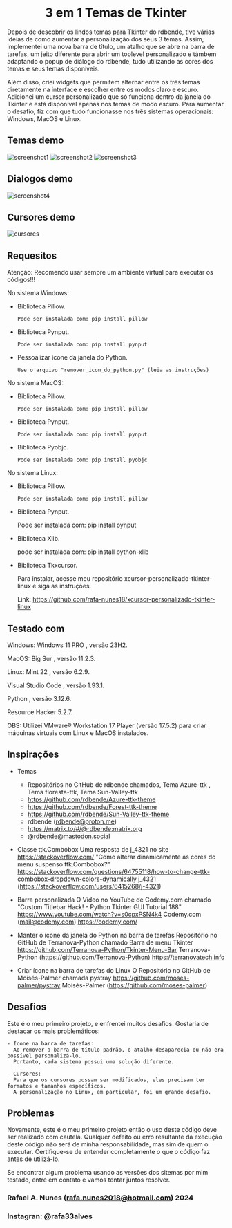 <h1 align="center">3 em 1 Temas de Tkinter</h1>

Depois de descobrir os lindos temas para Tkinter do rdbende, tive várias ideias de como aumentar a personalização dos seus 3 temas.
Assim, implementei uma nova barra de título, um atalho que se abre na barra de tarefas, um jeito diferente para abrir um toplevel personalizado e támbem adaptando o popup de diálogo do rdbende, tudo utilizando as cores dos temas e seus temas disponíveis.

Além disso, criei widgets que permitem alternar entre os três temas diretamente na interface e escolher entre os modos claro e escuro.
Adicionei um cursor personalizado que só funciona dentro da janela do Tkinter e está disponível apenas nos temas de modo escuro.
Para aumentar o desafio, fiz com que tudo funcionasse nos três sistemas operacionais: Windows, MacOS e Linux.

## Temas demo
![screenshot1](imagens/amostras/azure.png)
![screenshot2](imagens/amostras/forest.png)
![screenshot3](imagens/amostras/sun-valley.png)

## Dialogos demo
![screenshot4](imagens/amostras/dialogos.png)

## Cursores demo
![cursores](imagens/amostras/cursores.png)

## Requesitos 

Atenção: Recomendo usar sempre um ambiente virtual para executar os códigos!!!

No sistema Windows:

- Biblioteca Pillow.
 
      Pode ser instalada com: pip install pillow
      
- Biblioteca Pynput.

      Pode ser instalada com: pip install pynput
      
- Pessoalizar ícone da janela do Python.

      Use o arquivo "remover_icon_do_python.py" (leia as instruções)

No sistema MacOS:

- Biblioteca Pillow. 

      Pode ser instalada com: pip install pillow
      
- Biblioteca Pynput.

      Pode ser instalada com: pip install pynput
      
- Biblioteca Pyobjc.

      Pode ser instalada com: pip install pyobjc

No sistema Linux:

- Biblioteca Pillow. 

      Pode ser instalada com: pip install pillow
      
 - Biblioteca Pynput.

      Pode ser instalada com: pip install pynput
      
 - Biblioteca Xlib.
 
      pode ser instalada com: pip install python-xlib
      
 - Biblioteca Tkxcursor.

      Para instalar, acesse meu repositório xcursor-personalizado-tkinter-linux e siga as instruções.
      
      Link:  https://github.com/rafa-nunes18/xcursor-personalizado-tkinter-linux 

## Testado com

Windows: Windows 11 PRO , versão 23H2.

MacOS: Big Sur , versão 11.2.3.

Linux: Mint 22 , versão 6.2.9.

Visual Studio Code , versão 1.93.1.

Python , versão 3.12.6.

Resource Hacker 5.2.7.

OBS: Utilizei VMware® Workstation 17 Player (versão 17.5.2) para criar máquinas virtuais com Linux e MacOS instalados.

## Inspirações

- Temas
    - Repositórios no GitHub de rdbende chamados, Tema Azure-ttk , Tema floresta-ttk, Tema Sun-Valley-ttk
    - https://github.com/rdbende/Azure-ttk-theme
    - https://github.com/rdbende/Forest-ttk-theme
    - https://github.com/rdbende/Sun-Valley-ttk-theme
    - rdbende (rdbende@proton.me)
    - https://matrix.to/#/@rdbende:matrix.org
    - @rdbende@mastodon.social 

- Classe ttk.Combobox
    Uma resposta de j_4321 no site https://stackoverflow.com/ 
    "Como alterar dinamicamente as cores do menu suspenso ttk.Combobox?"
    https://stackoverflow.com/questions/64755118/how-to-change-ttk-combobox-dropdown-colors-dynamically
    j_4321 (https://stackoverflow.com/users/6415268/j-4321)

- Barra personalizada
    O Video no YouTube de Codemy.com chamado "Custom Titlebar Hack! - Python Tkinter GUI Tutorial 188"
    https://www.youtube.com/watch?v=s0cpxPSN4k4
    Codemy.com (mail@codemy.com)
    https://codemy.com/

- Manter o ícone da janela do Python na barra de tarefas 
Repositório no GitHub de Terranova-Python chamado Barra de menu Tkinter
https://github.com/Terranova-Python/Tkinter-Menu-Bar
Terranova-Python (https://github.com/Terranova-Python)
https://terranovatech.info

- Criar ícone na barra de tarefas do Linux
    O Repositório no GitHub de Moisés-Palmer chamada pystray
    https://github.com/moses-palmer/pystray 
    Moisés-Palmer (https://github.com/moses-palmer)

## Desafios 

Este é o meu primeiro projeto, e enfrentei muitos desafios. Gostaria de destacar os mais problemáticos:

    - Ícone na barra de tarefas:
      Ao remover a barra de título padrão, o atalho desaparecia ou não era possível personalizá-lo.
      Portanto, cada sistema possui uma solução diferente.

    - Cursores:
      Para que os cursores possam ser modificados, eles precisam ter formatos e tamanhos específicos.
      A personalização no Linux, em particular, foi um grande desafio.

## Problemas

Novamente, este é o meu primeiro projeto então o uso deste código deve ser realizado com cautela.
Qualquer defeito ou erro resultante da execução deste código não será de minha responsabilidade, mas sim de quem o executar.
Certifique-se de entender completamente o que o código faz antes de utilizá-lo.

Se encontrar algum problema usando as versões dos sitemas por mim testado, entre em contato e vamos tentar juntos resolver. 

### Rafael A. Nunes (rafa.nunes2018@hotmail.com) 2024
### Instagran: @rafa33alves

